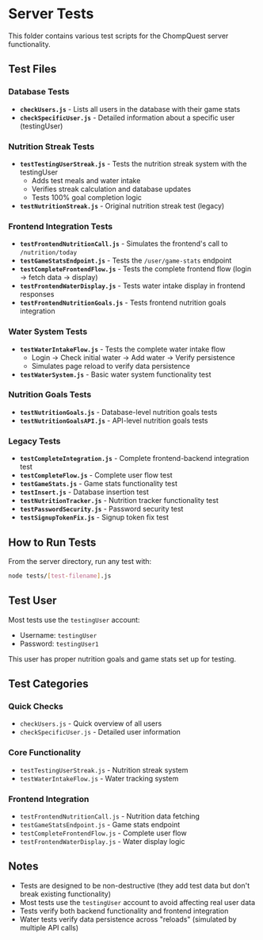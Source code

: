 # Server Tests

This folder contains various test scripts for the ChompQuest server functionality.

## Test Files

### Database Tests
- **`checkUsers.js`** - Lists all users in the database with their game stats
- **`checkSpecificUser.js`** - Detailed information about a specific user (testingUser)

### Nutrition Streak Tests
- **`testTestingUserStreak.js`** - Tests the nutrition streak system with the testingUser
  - Adds test meals and water intake
  - Verifies streak calculation and database updates
  - Tests 100% goal completion logic
- **`testNutritionStreak.js`** - Original nutrition streak test (legacy)

### Frontend Integration Tests
- **`testFrontendNutritionCall.js`** - Simulates the frontend's call to `/nutrition/today`
- **`testGameStatsEndpoint.js`** - Tests the `/user/game-stats` endpoint
- **`testCompleteFrontendFlow.js`** - Tests the complete frontend flow (login → fetch data → display)
- **`testFrontendWaterDisplay.js`** - Tests water intake display in frontend responses
- **`testFrontendNutritionGoals.js`** - Tests frontend nutrition goals integration

### Water System Tests
- **`testWaterIntakeFlow.js`** - Tests the complete water intake flow
  - Login → Check initial water → Add water → Verify persistence
  - Simulates page reload to verify data persistence
- **`testWaterSystem.js`** - Basic water system functionality test

### Nutrition Goals Tests
- **`testNutritionGoals.js`** - Database-level nutrition goals tests
- **`testNutritionGoalsAPI.js`** - API-level nutrition goals tests

### Legacy Tests
- **`testCompleteIntegration.js`** - Complete frontend-backend integration test
- **`testCompleteFlow.js`** - Complete user flow test
- **`testGameStats.js`** - Game stats functionality test
- **`testInsert.js`** - Database insertion test
- **`testNutritionTracker.js`** - Nutrition tracker functionality test
- **`testPasswordSecurity.js`** - Password security test
- **`testSignupTokenFix.js`** - Signup token fix test

## How to Run Tests

From the server directory, run any test with:

```bash
node tests/[test-filename].js
```

## Test User

Most tests use the `testingUser` account:
- Username: `testingUser`
- Password: `testingUser1`

This user has proper nutrition goals and game stats set up for testing.

## Test Categories

### Quick Checks
- `checkUsers.js` - Quick overview of all users
- `checkSpecificUser.js` - Detailed user information

### Core Functionality
- `testTestingUserStreak.js` - Nutrition streak system
- `testWaterIntakeFlow.js` - Water tracking system

### Frontend Integration
- `testFrontendNutritionCall.js` - Nutrition data fetching
- `testGameStatsEndpoint.js` - Game stats endpoint
- `testCompleteFrontendFlow.js` - Complete user flow
- `testFrontendWaterDisplay.js` - Water display logic

## Notes

- Tests are designed to be non-destructive (they add test data but don't break existing functionality)
- Most tests use the `testingUser` account to avoid affecting real user data
- Tests verify both backend functionality and frontend integration
- Water tests verify data persistence across "reloads" (simulated by multiple API calls) 